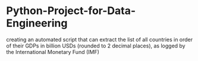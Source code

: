 # Python-Project-for-Data-Engineering
creating an automated script that can extract the list of all countries in order of their GDPs in billion USDs (rounded to 2 decimal places), as logged by the International Monetary Fund (IMF)
